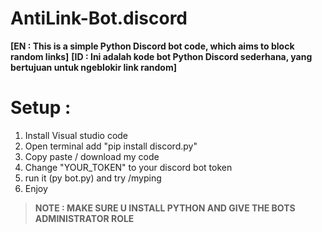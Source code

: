 # AntiLink-Bot.discord
**[EN : This is a simple Python Discord bot code, which aims to block random links]**
**[ID : Ini adalah kode bot Python Discord sederhana, yang bertujuan untuk ngeblokir link random]** 

# Setup :
1. Install Visual studio code
2. Open terminal add "pip install discord.py"
3. Copy paste / download my code
4. Change "YOUR_TOKEN" to your discord bot token
5. run it (py bot.py) and try /myping
6. Enjoy

> **NOTE : MAKE SURE U INSTALL PYTHON AND GIVE THE BOTS ADMINISTRATOR ROLE** 

